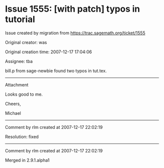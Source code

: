 # Issue 1555: [with patch] typos in tutorial

Issue created by migration from https://trac.sagemath.org/ticket/1555

Original creator: was

Original creation time: 2007-12-17 17:04:06

Assignee: tba

bill.p from sage-newbie found two typos in tut.tex. 


---

Attachment

Looks good to me.

Cheers,

Michael


---

Comment by rlm created at 2007-12-17 22:02:19

Resolution: fixed


---

Comment by rlm created at 2007-12-17 22:02:19

Merged in 2.9.1.alpha1
